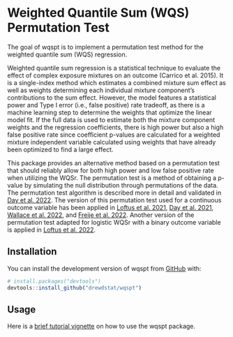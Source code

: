 
<!-- README.md is generated from README.Rmd. Please edit that file -->

# Weighted Quantile Sum (WQS) Permutation Test

<!-- badges: start -->
<!-- badges: end -->

The goal of wqspt is to implement a permutation test method for the
weighted quantile sum (WQS) regression.

Weighted quantile sum regression is a statistical technique to evaluate
the effect of complex exposure mixtures on an outcome (Carrico et
al. 2015). It is a single-index method which estimates a combined
mixture sum effect as well as weights determining each individual
mixture component’s contributions to the sum effect. However, the model
features a statistical power and Type I error (i.e., false positive)
rate tradeoff, as there is a machine learning step to determine the
weights that optimize the linear model fit. If the full data is used to
estimate both the mixture component weights and the regression
coefficients, there is high power but also a high false positive rate
since coefficient p-values are calculated for a weighted mixture
independent variable calculated using weights that have already been
optimized to find a large effect.

This package provides an alternative method based on a permutation test
that should reliably allow for both high power and low false positive
rate when utilizing the WQSr. The permutation test is a method of
obtaining a p-value by simulating the null distribution through
permutations of the data. The permutation test algorithm is described
more in detail and validated in [Day et al. 2022](https://ehp.niehs.nih.gov/doi/10.1289/EHP10570). 
The version of this permutation test used for a continuous outcome 
variable has been applied in [Loftus et al. 2021](https://www.sciencedirect.com/science/article/pii/S0160412021000337), 
[Day et al. 2021](https://www.ncbi.nlm.nih.gov/pmc/articles/PMC9291724/), 
[Wallace et al. 2022](https://www.sciencedirect.com/science/article/pii/S0160412021006644), 
and [Freije et al. 2022](https://www.sciencedirect.com/science/article/pii/S0160412022001726).
Another version of the permutation test adapted for logistic WQSr with a binary outcome
variable is applied in [Loftus et al. 2022](https://papers.ssrn.com/sol3/papers.cfm?abstract_id=4102800).

## Installation

You can install the development version of wqspt from
[GitHub](https://github.com/) with:

``` r
# install.packages("devtools")
devtools::install_github("drewdstat/wqspt")
```

## Usage

Here is a [brief tutorial
vignette](http://htmlpreview.github.io/?https://github.com/drewdstat/wqspt/blob/main/vignettes/introduction.html)
on how to use the wqspt package.
